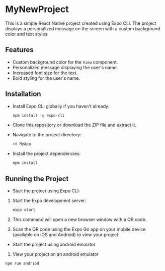# MyNewProject

This is a simple React Native project created using Expo CLI. The project displays a personalized message on the screen with a custom background color and text styles.

## Features

- Custom background color for the `View` component.
- Personalized message displaying the user's name.
- Increased font size for the text.
- Bold styling for the user's name.

## Installation

- Install Expo CLI globally if you haven't already:

    ```bash
    npm install -g expo-cli
    ```

- Clone this repository or download the ZIP file and extract it.

- Navigate to the project directory:

    ```bash
    cd MyApp
    ```

- Install the project dependencies:

    ```bash
    npm install
    ```

## Running the Project
- Start the project using Expo CLI:

1. Start the Expo development server:

    ```bash
    expo start
    ```

2. This command will open a new browser window with a QR code.

3. Scan the QR code using the Expo Go app on your mobile device (available on iOS and Android) to view your project.

- Start the project using android emulator
1. View your project on an android emulator
```
npm run andriod
```